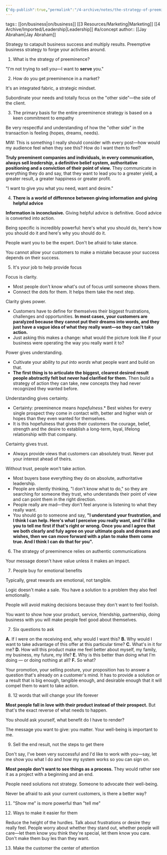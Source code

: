 ```yaml
---
{"dg-publish":true,"permalink":"/4-archive/notes/the-strategy-of-preeminence/"}
---
```


tags:: [[on/business\|on/business]] [[3 Resources/Marketing\|Marketing]] [[4 Archive/Imported/Leadership\|Leadership]] #a/concept 
author:: [[Jay Abraham\|Jay Abraham]]

Strategy to catapult business success and multiply results. Preemptive business strategy to forge your activities around.

1. What is the strategy of preeminence?

"I'm not trying to sell you—I want to **serve** you."

2. How do you get preeminence in a market?

It's an integrated fabric, a strategic mindset.

Subordinate your needs and totally focus on the "other side"—the side of the client.

3. The primary basis for the entire preeminence strategy is based on a keen commitment to empathy

Be very respectful and understanding of how the "other side" in the transaction is feeling (hopes, dreams, needs).

MW: This is something I really should consider with every post—how would my audience feel when they see this? How do I want them to feel?

**Truly preeminent companies and individuals, in every communication, always sell *leadership*, a definitive belief system, authoritative positioning and a conviction of their point of view.** They communicate in everything they do and say, that they want to lead you to a greater yield, a greater result, a greater happiness or greater profit.

"I want to give you what you need, want and desire."

4. **There is a world of difference between giving information and giving helpful advice**

**Information is inconclusive.**
Giving helpful advice is definitive.
Good advice is converted into action.

Being specific is incredibly powerful: here's what you should do, here's how you should do it and here's why you should do it.

People want you to be the expert. Don't be afraid to take stance.

You cannot allow your customers to make a mistake because your success depends on their success.

5. It's your job to help provide focus

Focus is clarity.
- Most people don't know what's out of focus until someone shows them.
- Connect the dots for them. It helps them take the next step.

Clarity gives power.
- Customers have to define for themselves their biggest frustrations, challenges and opportunities. **In most cases, your customers are paralyzed because they cannot put their dreams into words, and they just have a vague idea of what they really want—so they can't take action.**
- Just asking this makes a change: what would the picture look like if your business were operating the way you really want it to?

Power gives understanding.
- Cultivate your ability to *put into words* what people want and build on that.
- **The first thing is to articulate the biggest, clearest desired result people abstractly felt but never had clarified for them.** Then build a strategy of action they can take, new concepts they had never recognized they wanted before.

Understanding gives certainty.
- Certainty: preeminence means *hopefulness*.* Best wishes for every single prospect they come in contact with, better and higher wish or hopes than they even wanted for themselves.
- It is this hopefulness that gives their customers the courage, belief, strength and the desire to establish a long-term, loyal, lifelong relationship with that company.

Certainty gives trust.
- Always provide views that customers can absolutely trust. Never put your interest ahead of theirs.

Without trust, people won't take action.
- Most buyers base everything they do on absolute, authoritative leadership.
- People are silently thinking, "I don't know what to do," so they are searching for someone they trust, who understands their point of view and can point them in the right direction.
- People really are mad—they don't feel anyone is listening to what they really want.
- You should go to someone and say, **"I understand your frustration, and I think I can help. Here's what I perceive you really want, and I'd like you to tell me first if that's right or wrong. Once you and I agree that we both clearly and fuly agree on your ultimate goals and dreams and wishes, then we can move forward with a plan to make them come true. And I think I can do that for you".**

6. The strategy of preeminence relies on authentic communications

Your message doesn't have value unless it makes an impact.

7. People buy for emotional benefits

Typically, great rewards are emotional, not tangible.

Logic doesn't make a sale. You have a solution to a problem they also feel emotionally.

People will avoid making decisions because they don't want to feel foolish.

You want to show how your product, service, friendship, partnership, doing business with you will make people feel good about themselves.

7. Six questions to ask

**A.** If I were on the receiving end, why would I want this?
**B.** Why would I want to take advantage of this offer at this particular time?
**C.** What's in it for me?
**D.** How will this product make me feel better about myself, my family, my business, my future, my life?
**E.** Why is this better than doing what I'm doing — or doing nothing at all?
**F.** So what?

Your promotion, your selling posture, your proposition has to answer a question that's already on a customer's mind. It has to provide a solution or a result that is big enough, tangible enough, and desirable enough that it will compel them to want to take action.

8. 12 words that will change your life forever

**Most people fall in love with their product instead of their prospect.** But that's the exact reverse of what needs to happen.

You should ask yourself, what benefit do I have to render?

The message you want to give: you matter. Your well-being is important to me.

9. Sell the end result, not the steps to get there

Don't say, I've been very successful and I'd like to work with you—say, let me show you what I do and how my system works so you can sign on.

**Most people don't want to see things as a process.** They would rather see it as a project with a beginning and an end.

People need solutions not strategy. Someone to advocate their well-being.

Never be afraid to ask your current customers, is there a better way?

11. "Show me" is more powerful than "tell me"

12. Ways to make it easier for them

Reduce the height of the hurdles.
Talk about frustrations or desire they really feel.
People worry about whether they stand out, whether people will care—let them know you think they're special, let them know you care.
Don't make them buy les than they want.

13. Make the customer the center of attention